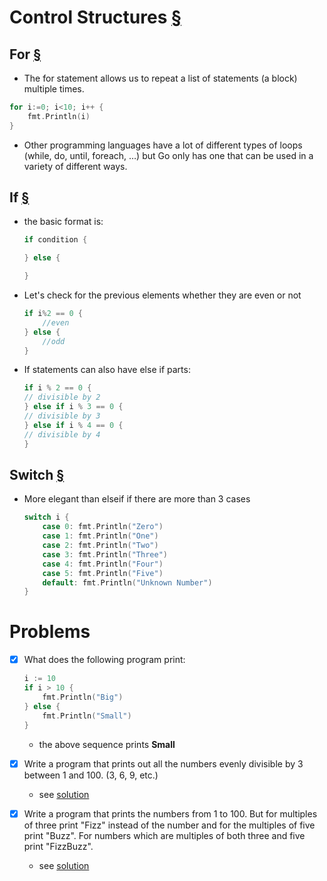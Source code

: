 # Control Structures [§](https://www.golang-book.com/books/intro/5)

## For [§](https://www.golang-book.com/books/intro/5#section1)
- The for statement allows us to repeat a list of statements (a block) multiple times. 
```go
for i:=0; i<10; i++ {
    fmt.Println(i)
}
```
- Other programming languages have a lot of different types of loops (while, do, until, foreach, …) but Go only has one that can be used in a variety of different ways. 

## If [§](https://www.golang-book.com/books/intro/5#section2)
- the basic format is:
    ```go
    if condition {

    } else {

    }
    ```
- Let's check for the previous elements whether they are even or not
    ```go
    if i%2 == 0 {
        //even
    } else {
        //odd
    }

    ```
- If statements can also have else if parts:
    ```go
    if i % 2 == 0 {
    // divisible by 2
    } else if i % 3 == 0 {
    // divisible by 3
    } else if i % 4 == 0 {
    // divisible by 4
    }
    ```
## Switch [§](https://www.golang-book.com/books/intro/5#section3)

- More elegant than elseif if there are more than 3 cases
    ```go
    switch i {
        case 0: fmt.Println("Zero")
        case 1: fmt.Println("One")
        case 2: fmt.Println("Two")
        case 3: fmt.Println("Three")
        case 4: fmt.Println("Four")
        case 5: fmt.Println("Five")
        default: fmt.Println("Unknown Number")
    }
    ```

# Problems
* [x] What does the following program print:
    
    ```go
    i := 10
    if i > 10 {
        fmt.Println("Big")
    } else {
        fmt.Println("Small")
    }
    ```
  - the above sequence prints **Small**

* [x] Write a program that prints out all the numbers evenly divisible by 3 between 1 and 100. (3, 6, 9, etc.)
    - see [solution](./divisible_by_3/main.go)

* [x] Write a program that prints the numbers from 1 to 100. But for multiples of three print "Fizz" instead of the number and for the multiples of five print "Buzz". For numbers which are multiples of both three and five print "FizzBuzz".
    - see [solution](./fizbuz/main.go)
